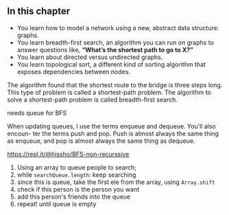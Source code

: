 ## In this chapter
- You learn how to model a network using a new, abstract data structure: graphs.
- You learn breadth-first search, an algorithm you can run on graphs to answer questions like, **“What’s the shortest path to go to X?”**
- You learn about directed versus undirected graphs.
- You learn topological sort, a different kind of sorting algorithm that exposes dependencies between nodes.

The algorithm found that the shortest route to the bridge is three steps long. This type of problem is called a shortest-path problem. The algorithm to solve a shortest-path problem is called breadth-first search.

needs queue for BFS 

When updating queues, I use the terms enqueue and dequeue. You’ll also encoun- ter the terms push and pop. Push is almost always the same thing as enqueue, and pop is almost always the same thing as dequeue.

https://repl.it/@hissho/BFS-non-recurssive 

1. Using an array to queue people to search; 
2. while `searchQueue.length`: keep searching
3. since this is queue, take the first ele from the array, using `Array.shift`
4. check if this person is the person you want
4. add this person's friends into the queue  
5. repeat! until queue is empty 
